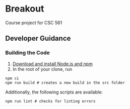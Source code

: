 # Breakout
Course project for CSC 561
## Developer Guidance
### Building the Code
1. [Download and install Node.js and npm](https://docs.npmjs.com/downloading-and-installing-node-js-and-npm)
2. In the root of your clone, run
```shell
npm ci
npm run build # creates a new build in the src folder
```
Additionally, the following scripts are available:
```shell
npm run lint # checks for linting errors
```

